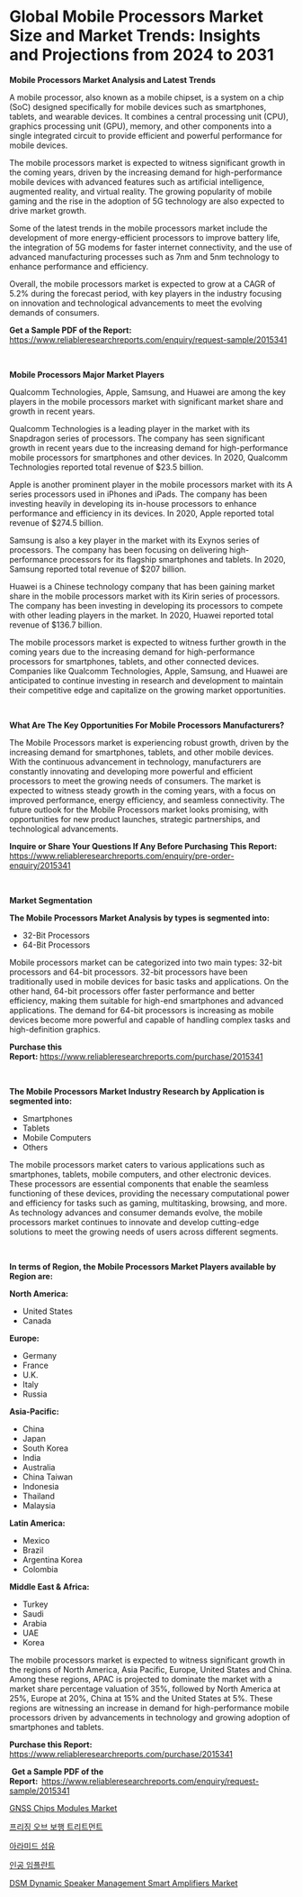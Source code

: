 <p><h1>Global Mobile Processors Market Size and Market Trends: Insights and Projections from 2024 to 2031</h1></p><p><strong>Mobile Processors Market Analysis and Latest Trends</strong></p>
<p><p>A mobile processor, also known as a mobile chipset, is a system on a chip (SoC) designed specifically for mobile devices such as smartphones, tablets, and wearable devices. It combines a central processing unit (CPU), graphics processing unit (GPU), memory, and other components into a single integrated circuit to provide efficient and powerful performance for mobile devices.</p><p>The mobile processors market is expected to witness significant growth in the coming years, driven by the increasing demand for high-performance mobile devices with advanced features such as artificial intelligence, augmented reality, and virtual reality. The growing popularity of mobile gaming and the rise in the adoption of 5G technology are also expected to drive market growth.</p><p>Some of the latest trends in the mobile processors market include the development of more energy-efficient processors to improve battery life, the integration of 5G modems for faster internet connectivity, and the use of advanced manufacturing processes such as 7nm and 5nm technology to enhance performance and efficiency.</p><p>Overall, the mobile processors market is expected to grow at a CAGR of 5.2% during the forecast period, with key players in the industry focusing on innovation and technological advancements to meet the evolving demands of consumers.</p></p>
<p><strong>Get a Sample PDF of the Report:&nbsp;</strong> <a href="https://www.reliableresearchreports.com/enquiry/request-sample/2015341">https://www.reliableresearchreports.com/enquiry/request-sample/2015341</a></p>
<p>&nbsp;</p>
<p><strong>Mobile Processors Major Market Players</strong></p>
<p><p>Qualcomm Technologies, Apple, Samsung, and Huawei are among the key players in the mobile processors market with significant market share and growth in recent years.</p><p>Qualcomm Technologies is a leading player in the market with its Snapdragon series of processors. The company has seen significant growth in recent years due to the increasing demand for high-performance mobile processors for smartphones and other devices. In 2020, Qualcomm Technologies reported total revenue of $23.5 billion.</p><p>Apple is another prominent player in the mobile processors market with its A series processors used in iPhones and iPads. The company has been investing heavily in developing its in-house processors to enhance performance and efficiency in its devices. In 2020, Apple reported total revenue of $274.5 billion.</p><p>Samsung is also a key player in the market with its Exynos series of processors. The company has been focusing on delivering high-performance processors for its flagship smartphones and tablets. In 2020, Samsung reported total revenue of $207 billion.</p><p>Huawei is a Chinese technology company that has been gaining market share in the mobile processors market with its Kirin series of processors. The company has been investing in developing its processors to compete with other leading players in the market. In 2020, Huawei reported total revenue of $136.7 billion.</p><p>The mobile processors market is expected to witness further growth in the coming years due to the increasing demand for high-performance processors for smartphones, tablets, and other connected devices. Companies like Qualcomm Technologies, Apple, Samsung, and Huawei are anticipated to continue investing in research and development to maintain their competitive edge and capitalize on the growing market opportunities.</p></p>
<p>&nbsp;</p>
<p><strong>What Are The Key Opportunities For Mobile Processors Manufacturers?</strong></p>
<p><p>The Mobile Processors market is experiencing robust growth, driven by the increasing demand for smartphones, tablets, and other mobile devices. With the continuous advancement in technology, manufacturers are constantly innovating and developing more powerful and efficient processors to meet the growing needs of consumers. The market is expected to witness steady growth in the coming years, with a focus on improved performance, energy efficiency, and seamless connectivity. The future outlook for the Mobile Processors market looks promising, with opportunities for new product launches, strategic partnerships, and technological advancements.</p></p>
<p><strong>Inquire or Share Your Questions If Any Before Purchasing This Report:</strong> <a href="https://www.reliableresearchreports.com/enquiry/pre-order-enquiry/2015341">https://www.reliableresearchreports.com/enquiry/pre-order-enquiry/2015341</a></p>
<p>&nbsp;</p>
<p><strong>Market Segmentation</strong></p>
<p><strong>The Mobile Processors Market Analysis by types is segmented into:</strong></p>
<p><ul><li>32-Bit Processors</li><li>64-Bit Processors</li></ul></p>
<p><p>Mobile processors market can be categorized into two main types: 32-bit processors and 64-bit processors. 32-bit processors have been traditionally used in mobile devices for basic tasks and applications. On the other hand, 64-bit processors offer faster performance and better efficiency, making them suitable for high-end smartphones and advanced applications. The demand for 64-bit processors is increasing as mobile devices become more powerful and capable of handling complex tasks and high-definition graphics.</p></p>
<p><strong>Purchase this Report:&nbsp;</strong><a href="https://www.reliableresearchreports.com/purchase/2015341">https://www.reliableresearchreports.com/purchase/2015341</a></p>
<p>&nbsp;</p>
<p><strong>The Mobile Processors Market Industry Research by Application is segmented into:</strong></p>
<p><ul><li>Smartphones</li><li>Tablets</li><li>Mobile Computers</li><li>Others</li></ul></p>
<p><p>The mobile processors market caters to various applications such as smartphones, tablets, mobile computers, and other electronic devices. These processors are essential components that enable the seamless functioning of these devices, providing the necessary computational power and efficiency for tasks such as gaming, multitasking, browsing, and more. As technology advances and consumer demands evolve, the mobile processors market continues to innovate and develop cutting-edge solutions to meet the growing needs of users across different segments.</p></p>
<p>&nbsp;</p>
<p><strong>In terms of Region, the Mobile Processors Market Players available by Region are:</strong></p>
<p>
    <p> <strong> North America: </strong>
        <ul>
            <li>United States</li>
            <li>Canada</li>
        </ul>
        </p> 
    <p> <strong> Europe: </strong>
        <ul>
            <li>Germany</li>
            <li>France</li>
            <li>U.K.</li>
            <li>Italy</li>
            <li>Russia</li>
        </ul>
        </p> 
    <p> <strong> Asia-Pacific: </strong>
        <ul>
            <li>China</li>
            <li>Japan</li>
            <li>South Korea</li>
            <li>India</li>
            <li>Australia</li>
            <li>China Taiwan</li>
            <li>Indonesia</li>
            <li>Thailand</li>
            <li>Malaysia</li>
        </ul>
        </p> 
    <p> <strong> Latin America: </strong>
        <ul>
            <li>Mexico</li>
            <li>Brazil</li>
            <li>Argentina Korea</li>
            <li>Colombia</li>
        </ul>
        </p> 
    <p> <strong> Middle East & Africa: </strong>
        <ul>
            <li>Turkey</li>
            <li>Saudi</li>
            <li>Arabia</li>
            <li>UAE</li>
            <li>Korea</li>
        </ul>
    </p>
    </p>
<p><p>The mobile processors market is expected to witness significant growth in the regions of North America, Asia Pacific, Europe, United States and China. Among these regions, APAC is projected to dominate the market with a market share percentage valuation of 35%, followed by North America at 25%, Europe at 20%, China at 15% and the United States at 5%. These regions are witnessing an increase in demand for high-performance mobile processors driven by advancements in technology and growing adoption of smartphones and tablets.</p></p>
<p><strong>Purchase this Report: </strong><a href="https://www.reliableresearchreports.com/purchase/2015341">https://www.reliableresearchreports.com/purchase/2015341</a></p>
<p>&nbsp;<strong>Get a Sample PDF of the Report:&nbsp;&nbsp;</strong><a href="https://www.reliableresearchreports.com/enquiry/request-sample/2015341">https://www.reliableresearchreports.com/enquiry/request-sample/2015341</a></p>
<p><strong></strong></p>
<p><p><a href="https://github.com/fiixsa/Market-Research-Report-List-1/blob/main/gnss-chips-modules-market.md">GNSS Chips Modules Market</a></p><p><a href="https://medium.com/@ronateganok8lzhvasjs9youd/%EB%B9%99%EB%A7%89%EA%B1%B8%EB%A6%BC-%EC%B9%98%EB%A3%8C-%EC%8B%9C%EC%9E%A5%EC%9D%98-%EC%A0%90%EC%9C%A0%EC%9C%A8-%EB%B3%80%ED%99%94%EC%99%80-%EC%8B%9C%EC%9E%A5-%EC%84%B1%EC%9E%A5-%ED%8A%B8%EB%A0%8C%EB%93%9C-2024%EB%85%84%EB%B6%80%ED%84%B0-2031%EB%85%84%EA%B9%8C%EC%A7%80-e60b258b0b89">프리징 오브 보행 트리트먼트</a></p><p><a href="https://github.com/khytkeqagplkzqvh/Market-Research-Report-List-1/blob/main/7658823185811.md">아라미드 섬유</a></p><p><a href="https://github.com/bvubpqd5241630/Market-Research-Report-List-1/blob/main/2570760185810.md">인공 임플란트</a></p><p><a href="https://github.com/Airanohannonzb68e5pb53oc1/Market-Research-Report-List-1/blob/main/dsm-dynamic-speaker-management-smart-amplifiers-market.md">DSM Dynamic Speaker Management Smart Amplifiers Market</a></p></p>